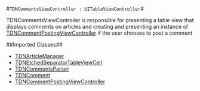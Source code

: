 #`TDNCommentsViewController : UITableViewController`#

TDNCommentsViewController is responsible for presenting a table view that displays comments on articles and creating and presenting an instance of [TDNCommentPostingViewController](TDNCommentPostingViewController.md) if the user chooses to post a comment

##Imported Classes##
* [TDNArticleManager](TDNArticleManager.md)
* [TDNEtchedSeparatorTableViewCell](TDNEtchedSeparatorTableViewCell.md)
* [TDNCommentsParser](TDNCommentsParser.md)
* [TDNComment](TDNComment.md)
* [TDNCommentPostingViewController](TDNCommentPostingViewController.md)